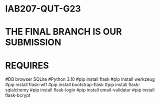 # IAB207-QUT-G23
# THE FINAL BRANCH IS OUR SUBMISSION
# REQUIRES

#DB browser SQLite
#Python 3.10
#pip install flask
#pip install werkzeug
#pip install flask-wtf
#pip install bootstrap-flask
#pip install flask-sqlalchemy
#pip install flask-login
#pip install email-validator
#pip install flask-bcrypt
